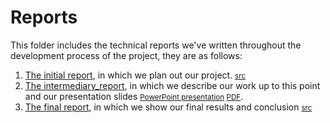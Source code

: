# Reports

This folder includes the technical reports we've written throughout the development process of the project, they are as follows:

1. [The initial report](./Mitca_Mihalache_RMA02.pdf), in which we plan out our project. <small>[src](./initial/)</small>
2. [The intermediary_report](./Mitca_Mihalache_intermediary_RMA02.pdf), in which we describe our work up to this point and our presentation slides <small>[PowerPoint presentation](Mitca_Mihalache_intermediary_presentation_RMA02.pptx) [PDF](Mitca_Mihalache_intermediary_presentation_RMA02.pdf)</small>.
3. [The final report](./Mitca_Mihalache_final_RMA03.pdf), in which we show our final results and conclusion <small>[src](./intermediary/)</small>
